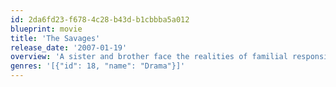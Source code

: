 ```yaml
---
id: 2da6fd23-f678-4c28-b43d-b1cbbba5a012
blueprint: movie
title: 'The Savages'
release_date: '2007-01-19'
overview: 'A sister and brother face the realities of familial responsibility as they begin to care for their ailing father.'
genres: '[{"id": 18, "name": "Drama"}]'
---
```

